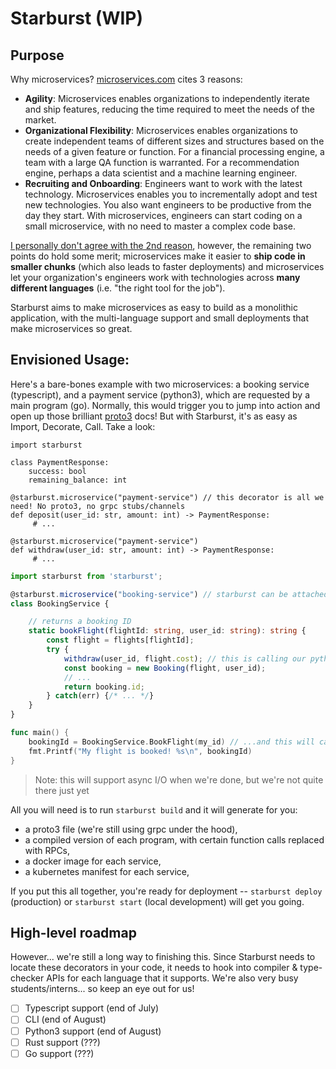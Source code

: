 # Starburst (WIP)

## Purpose

Why microservices? [microservices.com](https://microservices.com) cites 3 reasons:

- **Agility**: Microservices enables organizations to independently iterate and ship features, reducing the time required to meet the needs of the market.
- **Organizational Flexibility**: Microservices enables organizations to create independent teams of different sizes and structures based on the needs of a given feature or function. For a financial processing engine, a team with a large QA function is warranted. For a recommendation engine, perhaps a data scientist and a machine learning engineer.
- **Recruiting and Onboarding**: Engineers want to work with the latest technology. Microservices enables you to incrementally adopt and test new technologies. You also want engineers to be productive from the day they start. With microservices, engineers can start coding on a small microservice, with no need to master a complex code base.

[I personally don't agree with the 2nd reason](docs/opinions/org-flexibility.md), however, the remaining two points do hold some merit; microservices make it easier to **ship code in smaller chunks** (which also leads to faster deployments) and microservices let your organization's engineers work with technologies across **many different languages** (i.e. "the right tool for the job").

Starburst aims to make microservices as easy to build as a monolithic application, with the multi-language support and small deployments that make microservices so great.


## Envisioned Usage:

Here's a bare-bones example with two microservices: a booking service (typescript), and a payment service (python3), which are requested by a main program (go). Normally, this would trigger you to jump into action and open up those brilliant [proto3](https://developers.google.com/protocol-buffers/docs/proto3) docs! But with Starburst, it's as easy as Import, Decorate, Call. Take a look:

```py3
import starburst

class PaymentResponse:
    success: bool
    remaining_balance: int

@starburst.microservice("payment-service") // this decorator is all we need! No proto3, no grpc stubs/channels
def deposit(user_id: str, amount: int) -> PaymentResponse:
     # ...

@starburst.microservice("payment-service")
def withdraw(user_id: str, amount: int) -> PaymentResponse:
     # ...
```

```ts
import starburst from 'starburst';

@starburst.microservice("booking-service") // starburst can be attached to classes too!
class BookingService {

    // returns a booking ID
    static bookFlight(flightId: string, user_id: string): string {
        const flight = flights[flightId];
        try {
            withdraw(user_id, flight.cost); // this is calling our python payment microservice!
            const booking = new Booking(flight, user_id);
            // ...
            return booking.id;
        } catch(err) {/* ... */}
    }
}
```

```go
func main() {
    bookingId = BookingService.BookFlight(my_id) // ...and this will call our typescript booking service!
    fmt.Printf("My flight is booked! %s\n", bookingId)
}
```

> Note: this will support async I/O when we're done, but we're not quite there just yet

All you will need is to run `starburst build` and it will generate for you:
* a proto3 file (we're still using grpc under the hood),
* a compiled version of each program, with certain function calls replaced with RPCs,
* a docker image for each service,
* a kubernetes manifest for each service,

If you put this all together, you're ready for deployment -- `starburst deploy` (production) or `starburst start` (local development) will get you going.

## High-level roadmap

However... we're still a long way to finishing this. Since Starburst needs to locate these decorators in your code, it needs to hook into compiler & type-checker APIs for each language that it supports. We're also very busy students/interns... so keep an eye out for us!

- [ ] Typescript support (end of July)
- [ ] CLI (end of August)
- [ ] Python3 support (end of August)
- [ ] Rust support (???)
- [ ] Go support (???)

<!--
## Installation
```brew install starburst```

## Usage
```
starburst build
starburst run
```
-->
